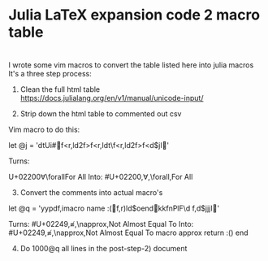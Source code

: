 # Julia LaTeX expansion code 2 macro table
#

I wrote some vim macros to convert the table listed here into julia macros
It's a three step process:

1) Clean the full html table
https://docs.julialang.org/en/v1/manual/unicode-input/


2) Strip down the html table to commented out csv 

Vim macro to do this:

let @j = 'dtUi#f<r,ld2f>f<r,ldt\f<r,ld2f>f<d$jI'

Turns:
<tr><td style="text-align: left">U+02200</td><td style="text-align: left">∀</td><td style="text-align: left">\forall</td><td style="text-align: left">For All</td></tr>
Into:
#U+02200,∀,\forall,For All


3) Convert the comments into actual macro's

let @q = 'yypdf,imacro name	:(f,r)ld$oendkkfnPlF\d f,d$jjjI'


Turns:
#U+02249,≉,\napprox,Not Almost Equal To
Into:
#U+02249,≉,\napprox,Not Almost Equal To
macro approx
	return :()
end


4) Do 1000@q all lines in the post-step-2) document
